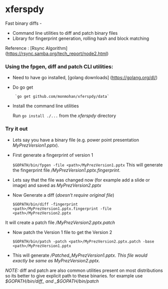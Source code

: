 # xferspdy

Fast binary diffs -
* Command line utilities to diff and patch binary files
* Library for fingerprint generation, rolling hash and block matching

Reference :
[Rsync Algorithm] (https://rsync.samba.org/tech_report/node2.html)

### Using the fpgen, diff and patch CLI utilities:
* Need to have go installed, [golang downloads] (https://golang.org/dl/)
* Do go get

       `go get github.com/monmohan/xferspdy/data`

* Install the command line utilities

  Run  `go install ./...` from the _xferspdy_ directory
	    
 
### Try it out
* Lets say you have a binary file  (e.g. power point presentation _MyPrezVersion1.pptx_).
* First generate a fingerprint of version 1

  `$GOPATH/bin/fpgen -file <path>/MyPrezVersion1.pptx`
  This will generate the fingerprint file _<path>/MyPrezVersion1.pptx.fingerprint_.
  
* Lets say that the file was changed now (for example add a slide or image) and saved as _MyPrezVersion2.pptx_
* Now Generate a diff (*doesn't require original file*)

   `$GOPATH/bin/diff -fingerprint <path>/MyPrezVersion1.pptx.fingerprint -file <path>/MyPrezVersion2.pptx`

 It will create a patch file _<path>/MyPrezVersion2.pptx.patch_

* Now patch the Version 1 file to get the Version 2
 
   `$GOPATH/bin/patch -patch <path>/MyPrezVersion2.pptx.patch -base <path>/MyPrezVersion1.pptx`

* This will generate _<path>/Patched_MyPrezVersion1.pptx_. *This file would exactly be same as MyPrezVersion2.pptx.*

*NOTE:* diff and patch are also common utilities present on most distributions so its better to give explicit path to these binaries. for example use _$GOPATH/bin/diff_ and _$GOPATH/bin/patch_

